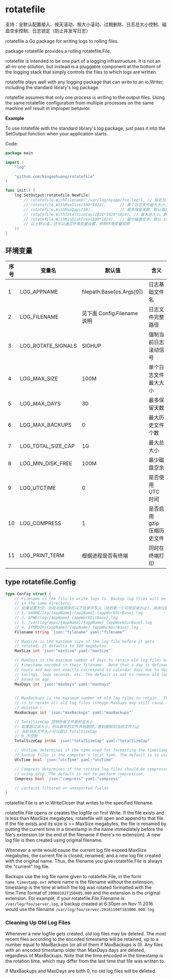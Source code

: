 # rotatefile

支持：全默认配置接入、按天滚动、按大小滚动、过期删除、日志总大小控制、磁盘空余控制、日志锁定（防止并发写日志）

rotatefile a Go package for writing logs to rolling files.

package rotatefile provides a rolling rotatefile.File.

rotatefile is intended to be one part of a logging infrastructure.
It is not an all-in-one solution, but instead is a pluggable
component at the bottom of the logging stack that simply controls the files
to which logs are written.

rotatefile plays well with any logging package that can write to an
io.Writer, including the standard library's log package.

rotatefile assumes that only one process is writing to the output files.
Using the same rotatefile configuration from multiple processes on the same
machine will result in improper behavior.

**Example**

To use rotatefile with the standard library's log package, just pass it into the SetOutput function when your
application starts.

Code:

```go
package main

import (
	"log"

	"github.com/bingoohuang/rotatefile"
)

func init() {
	log.SetOutput(rotatefile.NewFile(
		// rotatefile.WithFilename("/var/log/myapp/foo.log"), // 指定日志文件完整路径, 默认值见 Config.Filename 说明
		// rotatefile.WithMaxSize(100*1024),      // 单个日志文件最大大小，默认 100M
		// rotatefile.WithMaxDays(30),            // 最多保留天数，默认值30
		// rotatefile.WithTotalSizeCap(1024*1024*1024), // 最大总大小，默认 1G
		// rotatefile.WithMinDiskFree(300*1024),  // 最少磁盘空余，默认 100M
		// 以上默认值，还可以通过环境变量设置，参照环境变量说明
	))
}
```

## 环境变量

| 序号 | 变量名                | 默认值                       | 含义              |
|----|--------------------|---------------------------|-----------------|
| 1  | LOG_APPNAME        | filepath.Base(os.Args[0]) | 日志基础文件名         |
| 2  | LOG_FILENAME       | 见下面 Config.Filename 说明    | 日志文件完整路径        |
| 3  | LOG_ROTATE_SIGNALS | SIGHUP                    | 强制当前日志滚动信号      |
| 4  | LOG_MAX_SIZE       | 100M                      | 单个日志文件最大大小      |
| 5  | LOG_MAX_DAYS       | 30                        | 最多保留天数          |
| 6  | LOG_MAX_BACKUPS    | 0                         | 最大历史文件个数        |
| 7  | LOG_TOTAL_SIZE_CAP | 1G                        | 最大总大小           |
| 8  | LOG_MIN_DISK_FREE  | 100M                      | 最少磁盘空余          |
| 9  | LOG_UTCTIME        | 0                         | 是否使用 UTC 时间     |
| 10 | LOG_COMPRESS       | 1                         | 是否启用gzip 压缩历史文件 |
| 11 | LOG_PRINT_TERM     | 根据进程是否有终端                 | 同时在终端打印         |

## type rotatefile.Config

``` go
type Config struct {
    // Filename is the file to write logs to. Backup log files will be retained
    // in the same directory.  
    // 如果设置为空，则自动按顺序在以下目录中写入（找到第一个可用目录为止)，具体位置可以见 $TMPDIR/{pid}.logfile 文件
    // 1. $HOME/log/{appName}/{appName}_{appWorkDirBase}.log
    // 2. $PWD/log/{appName}_{appWorkDirBase}.log
    // 3. /var/log/apps/{appName}/{appName}_{appWorkDirBase}.log
    // 4. $TMPDIR/{appName}/{appName}_{appWorkDirBase}.log
    Filename string `json:"filename" yaml:"filename"`

    // MaxSize is the maximum size of the log file before it gets
    // rotated. It defaults to 100 megabytes.
    MaxSize int `json:"maxSize" yaml:"maxSize"`

    // MaxDays is the maximum number of days to retain old log files based on the
    // timestamp encoded in their filename.  Note that a day is defined as 24
    // hours and may not exactly correspond to calendar days due to daylight
    // savings, leap seconds, etc. The default is not to remove old log files
    // based on age.
    MaxDays int `json:"maxDays" yaml:"maxDays"`

	
    // MaxBackups is the maximum number of old log files to retain.  The default
    // is to retain all old log files (though MaxDays may still cause them to get
    // deleted.)
    MaxBackups int `json:"maxBackups" yaml:"maxBackups"`

	// TotalSizeCap 控制所有文件累积总大小
	// 如果超过该大小，则从最早的文件开始删除，直到删除到当前文件为止
	// 当前日志文件大小可以超过 TotalSizeCap
	// 0 不控制
	TotalSizeCap int64 `json:"totalSizeCap" yaml:"totalSizeCap"`

    // UtcTime determines if the time used for formatting the timestamps in
    // backup files is the computer's local time. The default is to use local time.
    UtcTime bool `json:"utcTime" yaml:"utcTime"`

    // Compress determines if the rotated log files should be compressed
    // using gzip. The default is not to perform compression.
    Compress bool `json:"compress" yaml:"compress"`
   
    // contains filtered or unexported fields
}
```

rotatefile.File is an io.WriteCloser that writes to the specified filename.

rotatefile.File opens or creates the logfile on first Write. If the file exists and
is less than MaxSize megabytes, rotatefile will open and append to that file.
If the file exists and its size is >= MaxSize megabytes, the file is renamed
by putting the current time in a timestamp in the name immediately before the
file's extension (or the end of the filename if there's no extension). A new
log file is then created using original filename.

Whenever a write would cause the current log file exceed MaxSize megabytes,
the current file is closed, renamed, and a new log file created with the
original name. Thus, the filename you give rotatefile.File is always the "current" log
file.

Backups use the log file name given to rotatefile.File, in the form `name.timestamp.ext`
where name is the filename without the extension, timestamp is the time at which
the log was rotated formatted with the time.Time format of
`20060102T150405.000` and the extension is the original extension. For
example, if your rotatefile.File.Filename is `/var/log/foo/server.log`, a backup created
at 6:30pm on Nov 11 2016 would use the filename
`/var/log/foo/server.20161104T183000.000.log`

### Cleaning Up Old Log Files

Whenever a new logfile gets created, old log files may be deleted. The most
recent files according to the encoded timestamp will be retained, up to a
number equal to MaxBackups (or all of them if MaxBackups is 0). Any files
with an encoded timestamp older than MaxDays days are deleted, regardless of
MaxBackups. Note that the time encoded in the timestamp is the rotation
time, which may differ from the last time that file was written to.

If MaxBackups and MaxDays are both 0, no old log files will be deleted.
